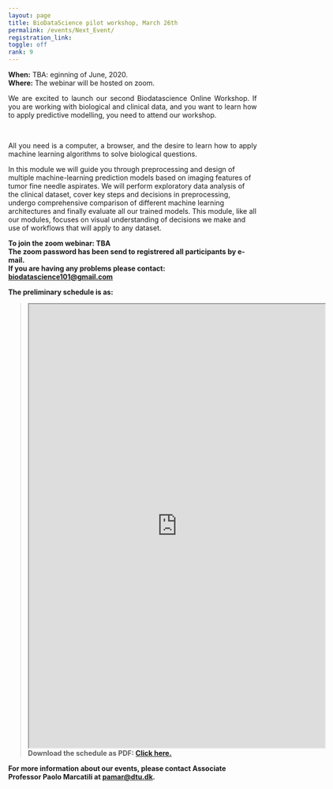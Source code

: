 ```yaml
---
layout: page
title: BioDataScience pilot workshop, March 26th
permalink: /events/Next_Event/
registration_link: 
toggle: off
rank: 9
---
```


<b>When:</b> TBA: eginning of June, 2020.
<br>
<b>Where:</b> The webinar will be hosted on zoom. 
<br>
<p style="text-align:justify">We are excited to launch our second Biodatascience Online Workshop. If you are working with biological and clinical data, and you want to learn how to apply predictive modelling, you need to attend our workshop. </p>
 <br>
 <p style="text-align:justify">All you need is a computer, a browser, and the desire to learn how to apply machine learning algorithms to solve biological questions.</p>


In this module we will guide you through preprocessing and design of multiple machine-learning prediction models based on imaging features of tumor fine needle aspirates. We will perform exploratory data analysis of the clinical dataset, cover key steps and decisions in preprocessing, undergo comprehensive comparison of different machine learning architectures and finally evaluate all our trained models. This module, like all our modules, focuses on visual understanding of decisions we make and use of workflows that will apply to any dataset.


<b> To join the zoom webinar:  TBA
<br>
The zoom password has been send to registrered all participants by e-mail. 
<br>
If you are having any problems please contact: biodatascience101@gmail.com


<!--<b> Registration link:  <a href="https://www.conferencemanager.dk/biodatascience-workshop">Click here </a></b>-->


The preliminary schedule is as:


<blockquote>
    <p>
        <iframe src="https://docs.google.com/document/d/e/2PACX-1vQDI28jeOKnA6X3X_NN7bSK2blmOGPRIsF8flEnQmRF397Q2eDZnPZVx6hLCvBB4U_B7fqLiLvO4mkB/pub?embedded=true" height="900" width="600"></iframe>
        <br>
        <b> Download the schedule as PDF: 
            <a                                   href="https://github.com/biodatascience101/BioDataScience101.github.io/raw/master/images/BioDataScience101-pilotworkshop.pdf">Click here.</a></b> 
    </p>
</blockquote>


For more information about our events, please contact Associate Professor Paolo Marcatili at **pamar@dtu.dk**.



